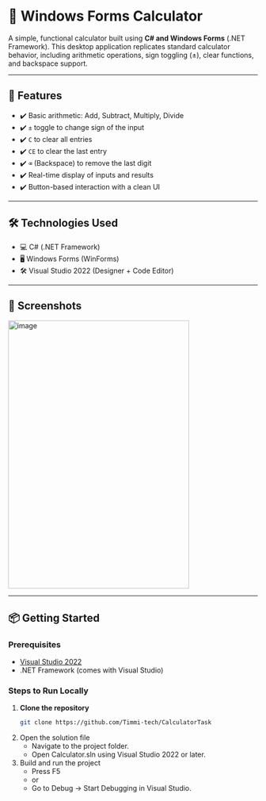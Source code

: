 # 🧮 Windows Forms Calculator

A simple, functional calculator built using **C# and Windows Forms** (.NET Framework). This desktop application replicates standard calculator behavior, including arithmetic operations, sign toggling (±), clear functions, and backspace support.

---

## 🚀 Features

- ✔️ Basic arithmetic: Add, Subtract, Multiply, Divide  
- ✔️ `±` toggle to change sign of the input  
- ✔️ `C` to clear all entries  
- ✔️ `CE` to clear the last entry  
- ✔️ `⌫` (Backspace) to remove the last digit  
- ✔️ Real-time display of inputs and results  
- ✔️ Button-based interaction with a clean UI

---

## 🛠 Technologies Used

- 💻 C# (.NET Framework)
- 🖥 Windows Forms (WinForms)
- 🛠 Visual Studio 2022 (Designer + Code Editor)

---
## 📸 Screenshots

<img width="365" height="541" alt="image" src="https://github.com/user-attachments/assets/be7f6bd3-1321-4844-b9a5-bef5da3b8de0" />

---

## 📦 Getting Started

### Prerequisites

- [Visual Studio 2022](https://visualstudio.microsoft.com/vs/)
- .NET Framework (comes with Visual Studio)

### Steps to Run Locally

1. **Clone the repository**
   ```bash
   git clone https://github.com/Timmi-tech/CalculatorTask
2. Open the solution file
   - Navigate to the project folder.
   - Open Calculator.sln using Visual Studio 2022 or later.
3. Build and run the project
   - Press F5
   - or
   - Go to Debug → Start Debugging in Visual Studio.
